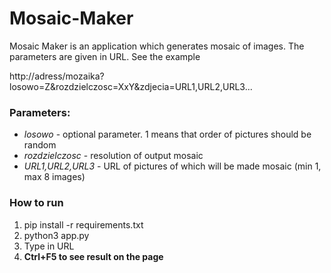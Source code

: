 # Mosaic-Maker

Mosaic Maker is an application which generates mosaic of images. The parameters are given in URL.  See the example

http://adress/mozaika?losowo=Z&rozdzielczosc=XxY&zdjecia=URL1,URL2,URL3...

### Parameters:

- *losowo* - optional parameter. 1 means that order of pictures should be random
- *rozdzielczosc* - resolution of output mosaic
- *URL1,URL2,URL3* - URL of pictures of which will be made mosaic (min 1, max 8 images)

### How to run

1. pip install -r requirements.txt
2. python3 app.py
3. Type in URL
4. **Ctrl+F5 to see result on the page**

